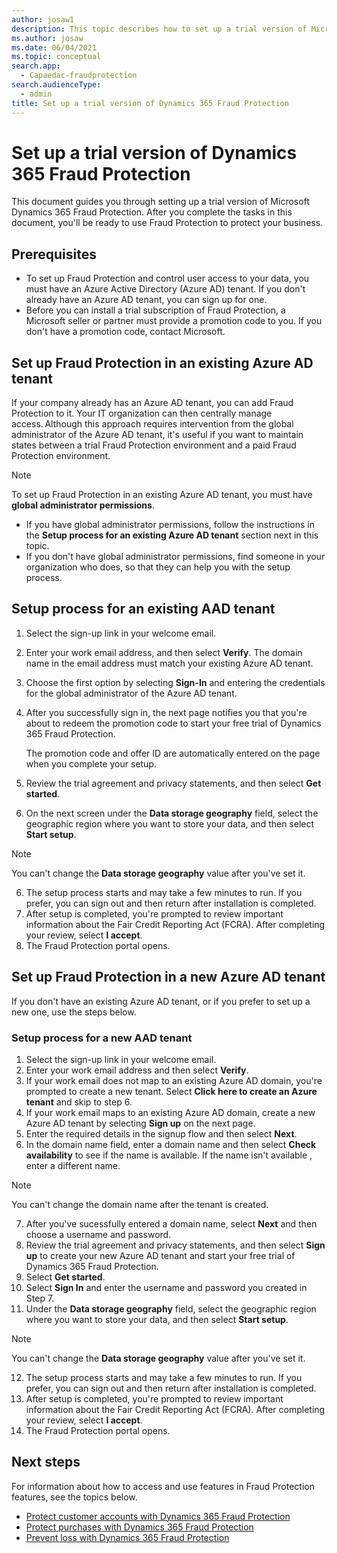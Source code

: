 ```yaml
---
author: josaw1
description: This topic describes how to set up a trial version of Microsoft Dynamics 365 Fraud Protection.
ms.author: josaw
ms.date: 06/04/2021
ms.topic: conceptual
search.app: 
  - Capaedac-fraudprotection
search.audienceType:
  - admin
title: Set up a trial version of Dynamics 365 Fraud Protection
---
```


# Set up a trial version of Dynamics 365 Fraud Protection

This document guides you through setting up a trial version of Microsoft Dynamics 365 Fraud Protection. After you complete the tasks in this document, you'll be ready to use Fraud Protection to protect your business.

## Prerequisites

- To set up Fraud Protection and control user access to your data, you must have an Azure Active Directory (Azure AD) tenant. If you don't already have an Azure AD tenant, you can sign up for one.
- Before you can install a trial subscription of Fraud Protection, a Microsoft seller or partner must provide a promotion code to you. If you don't have a promotion code, contact Microsoft.

## Set up Fraud Protection in an existing Azure AD tenant	

If your company already has an Azure AD tenant, you can add Fraud Protection to it. Your IT organization can then centrally manage access. Although this approach requires intervention from the global administrator of the Azure AD tenant, it's useful if you want to maintain states between a trial Fraud Protection environment and a paid Fraud Protection environment.

  > [!NOTE]
  > To set up Fraud Protection in an existing Azure AD tenant, you must have **global administrator permissions**.


- If you have global administrator permissions, follow the instructions in the **Setup process for an existing Azure AD tenant** section next in this topic.	
- If you don't have global administrator permissions, find someone in your organization who does, so that they can help you with the setup process.	

## Setup process for an existing AAD tenant	

1.	Select the sign-up link in your welcome email.	
2.	Enter your work email address, and then select **Verify**. The domain name in the email address must match your existing Azure AD tenant.	
3.	Choose the first option by selecting **Sign-In** and entering the credentials for the global administrator of the Azure AD tenant. 
4.	After you successfully sign in, the next page notifies you that you're about to redeem the promotion code to start your free trial of Dynamics 365 Fraud Protection.	

  	The promotion code and offer ID are automatically entered on the page when you complete your setup.	

4.	Review the trial agreement and privacy statements, and then select **Get started**.	
5.	On the next screen under the **Data storage geography** field, select the geographic region where you want to store your data, and then select **Start setup**.	

  > [!NOTE]
  > You can't change the **Data storage geography** value after you've set it.		

6.	The setup process starts and may take a few minutes to run. If you prefer, you can sign out and then return after installation is completed.	
7.	After setup is completed, you're prompted to review important information about the Fair Credit Reporting Act (FCRA). After completing your review, select **I accept**.	
8.	The Fraud Protection portal opens.	
	

## Set up Fraud Protection in a new Azure AD tenant	

If you don't have an existing Azure AD tenant, or if you prefer to set up a new one, use the steps below.	

### Setup process for a new AAD tenant 	

1.	Select the sign-up link in your welcome email.	
2.	Enter your work email address and then select **Verify**.	
3.	If your work email does not map to an existing Azure AD domain, you're prompted to create a new tenant. Select **Click here to create an Azure tenant** and skip to step 6.
4.	If your work email maps to an existing Azure AD domain, create a new Azure AD tenant by selecting **Sign up** on the next page.
5.	Enter the required details in the signup flow and then select **Next**.	
6.	In the domain name field, enter a domain name and then select **Check availability** to see if the name is available. If the name isn't available , enter a different name.

  > [!NOTE]
  > You can't change the domain name after the tenant is created.	

7.	After you've sucessfully entered a domain name, select **Next** and then choose a username and password.
8.	Review the trial agreement and privacy statements, and then select **Sign up** to create your new Azure AD tenant and start your free trial of Dynamics 365 Fraud Protection.
9.	Select **Get started**.	
10.	Select **Sign In** and enter the username and password you created in Step 7.
11.	Under the **Data storage geography** field, select the geographic region where you want to store your data, and then select **Start setup**.	

  > [!NOTE]
  > You can't change the **Data storage geography** value after you've set it.		

12. The setup process starts and may take a few minutes to run. If you prefer, you can sign out and then return after installation is completed.	
13. After setup is completed, you're prompted to review important information about the Fair Credit Reporting Act (FCRA). After completing your review, select **I accept**.	
14.	The Fraud Protection portal opens.	

## Next steps

For information about how to access and use features in Fraud Protection features, see the topics below.

- [Protect customer accounts with Dynamics 365 Fraud Protection](promocode-set-up-account-protection.md)
- [Protect purchases with Dynamics 365 Fraud Protection](promocode-set-up-purchase-protection.md)
- [Prevent loss with Dynamics 365 Fraud Protection](promocode-set-up-loss-prevention.md)
